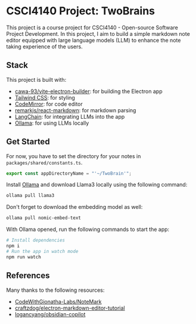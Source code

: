 # CSCI4140 Project: TwoBrains

This project is a course project for CSCI4140 - Open-source Software Project Development. In this project, I aim to build a simple markdown note editor equipped with large language models (LLM) to enhance the note taking experience of the users.

## Stack
This project is built with:
- [cawa-93/vite-electron-builder](https://github.com/cawa-93/vite-electron-builder): for building the Electron app
- [Tailwind CSS](https://tailwindcss.com/): for styling
- [CodeMirror](https://codemirror.net/): for code editor
- [remarkjs/react-markdown](https://github.com/remarkjs/react-markdown): for markdown parsing
- [LangChain](https://langchain.com/): for integrating LLMs into the app
- [Ollama](https://ollama.com/): for using LLMs locally

## Get Started

For now, you have to set the directory for your notes in `packages/shared/constants.ts`.
```typescript
export const appDirectoryName = "'~/TwoBrain'";
```

Install [Ollama](https://ollama.com/) and download Llama3 locally using the following command:
```bash
ollama pull llama3
```
Don't forget to download the embedding model as well:
```bash
ollama pull nomic-embed-text
```

With Ollama opened, run the following commands to start the app:
```bash
# Install dependencies
npm i
# Run the app in watch mode
npm run watch
```

## References
Many thanks to the following resources:
- [CodeWithGionatha-Labs/NoteMark](https://github.com/CodeWithGionatha-Labs/NoteMark)
- [craftzdog/electron-markdown-editor-tutorial](https://github.com/craftzdog/electron-markdown-editor-tutorial)
- [logancyang/obsidian-copilot](https://github.com/logancyang/obsidian-copilot)